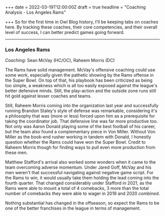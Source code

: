+++
date = 2022-03-19T12:00:00Z
draft = true
headline = "Coaching Analysis - Los Angeles Rams"

+++
So for the first time in Owl Blog history, I'll be keeping tabs on coaches here. By tracking these coaches, their core competencies, and their overall level of success, I can better predict games going forward.

***

### Los Angeles Rams

_Coaching:_ Sean McVay (HC/OC), Raheem Morris (DC)

The Rams have solid management. McVay's offensive coaching could use some work, especially given the pathetic showing by the Rams offense in the Super Bowl. On top of that, his playbook has been criticized as being too simple, a weakness which is all too easily exposed against the league's better defensive minds. Still, the play-action and the outside zone runs still hit gold against lesser coaches and teams. 

Still, Raheem Morris coming into the organization last year and successfully running Brandon Staley's style of defense was remarkable, considering it's a philosophy that was (more or less) forced upon him as a prerequisite for taking the coordinator job. That defensive line was far more productive too. Not only was Aaron Donald playing some of the best football of his career, but the team also found a complementary piece in Von Miller. Without Von Miller as the book-end rusher working in tandem with Donald, I honestly question whether the Rams could have won the Super Bowl. Credit to Raheem Morris though for finding ways to pull even more production from these men. 

Matthew Stafford's arrival also worked some wonders when it came to the team overcoming adverse momentum. Under Jared Goff, McVay and his men weren't that successful navigating against negative game script. For the Rams to win, it would usually take them holding the lead coming into the fourth quarter. That changed considerably under Stafford in 2021, as the Rams were able to mount a total of 4 comebacks, 3 more than the total number of comebacks they were able to wager in 2019 and 2020 _combined_.  

Nothing substantial has changed in the offseason, so expect the Rams to be one of the better franchises in the league in terms of management. 